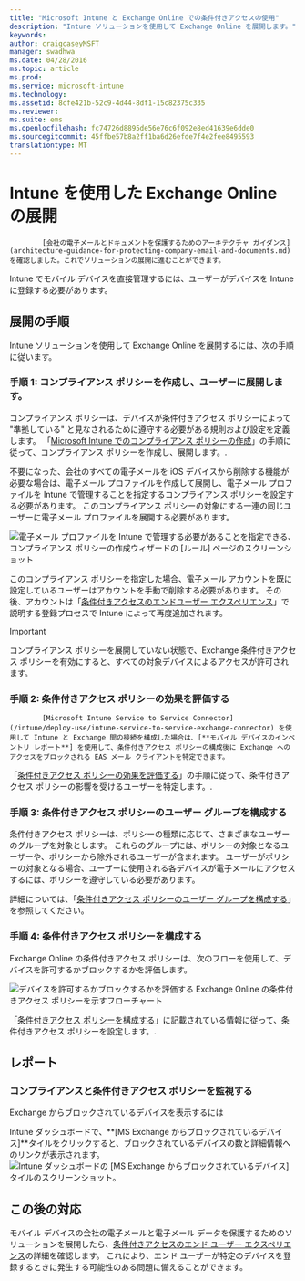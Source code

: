 ```yaml
---
title: "Microsoft Intune と Exchange Online での条件付きアクセスの使用"
description: "Intune ソリューションを使用して Exchange Online を展開します。"
keywords: 
author: craigcaseyMSFT
manager: swadhwa
ms.date: 04/28/2016
ms.topic: article
ms.prod: 
ms.service: microsoft-intune
ms.technology: 
ms.assetid: 8cfe421b-52c9-4d44-8df1-15c82375c335
ms.reviewer: 
ms.suite: ems
ms.openlocfilehash: fc74726d8895de56e76c6f092e8ed41639e6dde0
ms.sourcegitcommit: 45ffbe57b8a2ff1ba6d26efde7f4e2fee8495593
translationtype: MT
---
```

# <a name="intune-exchange-online-"></a>Intune を使用した Exchange Online の展開


            [会社の電子メールとドキュメントを保護するためのアーキテクチャ ガイダンス](architecture-guidance-for-protecting-company-email-and-documents.md)を確認しました。これでソリューションの展開に進むことができます。

Intune でモバイル デバイスを直接管理するには、ユーザーがデバイスを Intune に登録する必要があります。

## <a name=""></a>展開の手順
Intune ソリューションを使用して Exchange Online を展開するには、次の手順に従います。

### <a name="-1-"></a>手順 1: コンプライアンス ポリシーを作成し、ユーザーに展開します。
コンプライアンス ポリシーは、デバイスが条件付きアクセス ポリシーによって "準拠している" と見なされるために遵守する必要がある規則および設定を定義します。 「[Microsoft Intune でのコンプライアンス ポリシーの作成](/intune/deploy-use/create-a-device-compliance-policy-in-microsoft-intune)」の手順に従って、コンプライアンス ポリシーを作成し、展開します。.

不要になった、会社のすべての電子メールを iOS デバイスから削除する機能が必要な場合は、電子メール プロファイルを作成して展開し、電子メール プロファイルを Intune で管理することを指定するコンプライアンス ポリシーを設定する必要があります。 このコンプライアンス ポリシーの対象にする一連の同じユーザーに電子メール プロファイルを展開する必要があります。

![電子メール プロファイルを Intune で管理する必要があることを指定できる、コンプライアンス ポリシーの作成ウィザードの [ルール] ページのスクリーンショット](./media/ProtectEmail/Hybrid-Onprem-ExchSrvr-Wizard6.PNG)

このコンプライアンス ポリシーを指定した場合、電子メール アカウントを既に設定しているユーザーはアカウントを手動で削除する必要があります。 その後、アカウントは「[条件付きアクセスのエンドユーザー エクスペリエンス](end-user-experience-conditional-access.md)」で説明する登録プロセスで Intune によって再度追加されます。

> [!IMPORTANT]
> コンプライアンス ポリシーを展開していない状態で、Exchange 条件付きアクセス ポリシーを有効にすると、すべての対象デバイスによるアクセスが許可されます。

### <a name="-2-"></a>手順 2: 条件付きアクセス ポリシーの効果を評価する

            [Microsoft Intune Service to Service Connector](/intune/deploy-use/intune-service-to-service-exchange-connector) を使用して Intune と Exchange 間の接続を構成した場合は、[**モバイル デバイスのインベントリ レポート**] を使用して、条件付きアクセス ポリシーの構成後に Exchange へのアクセスをブロックされる EAS メール クライアントを特定できます。

「[条件付きアクセス ポリシーの効果を評価する](/intune/deploy-use/restrict-access-to-exchange-online-with-microsoft-intune#configure-conditional-access)」の手順に従って、条件付きアクセス ポリシーの影響を受けるユーザーを特定します。.

### <a name="-3-"></a>手順 3: 条件付きアクセス ポリシーのユーザー グループを構成する
条件付きアクセス ポリシーは、ポリシーの種類に応じて、さまざまなユーザーのグループを対象とします。 これらのグループには、ポリシーの対象となるユーザーや、ポリシーから除外されるユーザーが含まれます。 ユーザーがポリシーの対象となる場合、ユーザーに使用される各デバイスが電子メールにアクセスするには、ポリシーを遵守している必要があります。

詳細については、「[条件付きアクセス ポリシーのユーザー グループを構成する](/intune/deploy-use/restrict-access-to-exchange-online-with-microsoft-intune#configure-conditional-access)」を参照してください。

### <a name="-4-"></a>手順 4: 条件付きアクセス ポリシーを構成する
Exchange Online の条件付きアクセス ポリシーは、次のフローを使用して、デバイスを許可するかブロックするかを評価します。

![デバイスを許可するかブロックするかを評価する Exchange Online の条件付きアクセス ポリシーを示すフローチャート](./media/ProtectEmail/conditional-access-8-1.png)

「[条件付きアクセス ポリシーを構成する](/intune/deploy-use/restrict-access-to-exchange-online-with-microsoft-intune#configure-conditional-access)」に記載されている情報に従って、条件付きアクセス ポリシーを設定します。.



## <a name=""></a>レポート

### <a name="-"></a>コンプライアンスと条件付きアクセス ポリシーを監視する
Exchange からブロックされているデバイスを表示するには

Intune ダッシュボードで、**[MS Exchange からブロックされているデバイス]**タイルをクリックすると、ブロックされているデバイスの数と詳細情報へのリンクが表示されます。 ![Intune ダッシュボードの [MS Exchange からブロックされているデバイス] タイルのスクリーンショット。](./media/ProtectEmail/intune-sa-6blocked-devices.PNG)



## <a name=""></a>この後の対応
モバイル デバイスの会社の電子メールと電子メール データを保護するためのソリューションを展開したら、[条件付きアクセスのエンド ユーザー エクスペリエンス](end-user-experience-conditional-access.md)の詳細を確認します。 これにより、エンド ユーザーが特定のデバイスを登録するときに発生する可能性のある問題に備えることができます。
